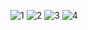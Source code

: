  ![1](https://lh3.googleusercontent.com/iHKoFJSIjoeu96RPQqmwZhANKxJdB5nG8nkQdnHABL-oCJpXapALDHYxH0kmK-peL0hWHsYNsTm40T6WUyuDiCScyQHv1eBN9jAG-WMzCqSM-Dy46h47w8Cug80XewpFIt60uSGU2eZnvpJEXjQVKypmoZclU1_ZHsyNJC6Ax7h1pZ6wu8SvS8mRbG3sUFrxVJrsWnwwYw0tG4Jogpy3DkX_0ANZnpekXKOQ9ZnufKtKs_1uNkNX3DU1s2oENB7Lw4F5CMURrej9rAm_dV02--nZWEGX1iGamVR17g7_TbRVSeFORkPh-jUZxokdEarAAwPO1tHpRT3afgNN9tMnQXSPm7V_aT1AgTFPRNaeKK3Hip6sCS-cdN38Y3gotBISKsjYaUoSKqh3vw_j-zp30xDBw38f800focCiK-wYJdC5ssIZ3H6tLT5ue8uZPEkryJ-z8Bsc9_aVW4whx3dt94jWhcj7KcAdKEK6MjCoSB96mQatgUyeuv8lW9n_xMBZ2ktiJtF2Ezrv4VgLDmJncyUrgXcGsWDiG9vUY8hEEOQvU5pDXyAlkCuCenqdX9_P2gu9Di3ST5X5GUZ0OkMOJXsox1F-b8aN_0Pdnqns=w1920-h637-no)
 ![2](https://lh3.googleusercontent.com/-kcxP3ji_IfA8GPm7eym2bQ62ihaGOsm_om8ikD0aiwaK8LiHu1ZI0kI822blp123gq8dlnett_xKNqndo6tw4Vjj6UyukJQtXa512nXtqnopBVqLawIWxEOQCNOf1UPNUGPOiY-a0wxPncQQJgmSszptZNrV-H2TYRLL24lbn6BBK6SAtLPYYZsU23gUL1uDJV4M2z9-GG3OqtRnTRn6m7jmAQJ8-n8-ecGxUUQGNXxUy8nNtP0jiya_Y-_cquLDYwBgOtTv8ipNIrrjkhF8pdr9VH4o39z4mFvmi1gYWZXOTGzWt3ICv5FNMJfBkwTvBQ-Ed3LYkqhYETCX89hBFfozpf8KGj9apoFK-750R62YAZJ-y-ibPLXAlLMQnTKK5YidQkvBsbt-fVjMqog_rrlNzung6QgPg3Qgi4d4S37gr8sM1VZ4OwTtlTYi3HEneX_6kbwWLPp6dyE_JpqKLSx2uS0CAKXd4-c5Qdsmkx392-q8_KfYqwCUx0-0p_zak9L3aCQa6v7VDMgr6vpazVCfXI-h3qdH7XNHsW8xoFnjx4WRuL9cVfs82_XqoWkcjBYK_5jy7h3C8P-QntFb4DKeel3gZfWZDcOImDJ=w1920-h634-no)
 ![3](https://lh3.googleusercontent.com/E6KF281AYrrMxyCm0RQkKDq5rCla-9P0jE6o6RCfaC-O5gNN_SvcLO0BHR_cfSspJAJtwniCGunWDrXJhmM-54drKSNmSo5oMBPk_IZh4rD3aLo1Luj6Z-MwjWhvgEZbcav3Sgm7z_1odN6Qx0TBYlGzE1x1fvSmL8neR4jop0Hu5t0iGWtyqlPGpZGS9KrCkYDhmu6xQRT4QxeuizaBid3EVqeMh_b0xFsDLNZ9VA7GvZQ1gJq8Qzppk5QY1nxHXWZb_GiFpcXmj4vTstL8nFhZOSmAbSS8Hlm2D-aQMcY7B8PWXKQHmFqMLWa3ECQawAjsapQhW7OOj5iU7cZNsV9OCcOC5_kUUAWD6O_ZdqskdvVjwBj-Chc6I1FeXNwl7pKCSs8vCwV0KavdPVf2vNDfSTSgemT3kdK9kEQ6Ii7Eg-qoK3uEOLwA4jhT4iis2IWYL9kHs-GLST6-DBBx-DkeLBGYt9yVp07D4ekQL30AgNxJAik3HwxTD8AQFydU5Oa2nRPgTrgWGWYKaOvOVMEmJaQYLpiLJ_WIVuGktI-IxPFXD4xJ3JPlIMkKk1JZLCv-pWyPKo7pk9LJFZfUnhAGuglkjTBkjnHBDa49=w1920-h770-no)
 ![4](https://lh3.googleusercontent.com/7BL_uVDpZjcjsRUxJZtFJHPGNg4z0bLd4IrMI5h6cdawc9V-xnY1_lgRQuD1GAUvVsyyV2E9oqaVFFcnhdXBGdkc2AebTfBonoZ_5hpHSPF69PqjT_5chvtcK55o8r_-FAxmFXI1V8yN2Ppv7L92hViFsiRQVN9yLdA1_gDI4RCK7BBQqKIJtZS9ltgfIas5wd7pljiXqynyijhXs8y4CsdKWzn-KDstzdPH5rCEyFJkaetF3nhTi66otYQiwdvFxRnGhYlQ7qRSxf-9sqjOInQo01b8QSSeXxhFcxiARChPg2CQNwv7WtebD-6XJDLLsO85VmpMGmsFOLPFGoOagNd6YQqkLKSGE_Nt2QEDOAPjVxKkAMFSXhogKTSTd7uCEMVx_e-34vzV3bXBdJrakJXm0dgEXIPbSCqLjE0glNEA6yzFRDR1xAVvrlwBbTKSjYehQtN-UCj4D2Mcxgh6LUUJHcq8Oz7XMwQTUNdbAn85L3SXjfDz8CMzHyCSPAZKYoGr3uILWstyvf_8Ju3JW-JBgR2gzN6NgbY3VSwFy6XaJLkKoPUtZJhfdSbb_KdkGRml6iozhzTYXRQYXOV-0gi3CDt3HrMgJSX6YwH2=w1920-h725-no)
